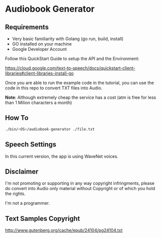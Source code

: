 # Audiobook Generator

## Requirements

- Very basic familiarity with Golang (go run, build, install)
- GO installed on your machine
- Google Developer Account

Follow this QuickStart Guide to setup the API and the Environment:

https://cloud.google.com/text-to-speech/docs/quickstart-client-libraries#client-libraries-install-go

Once you are able to run the example code in the tutorial, you can use the code in this repo to convert TXT files into Audio.

**Note**: Although extremely cheap the service has a cost (atm is free for less than 1 Milion characters a month)

## How To

```bash
./bin/<OS>/audiobook-generator ./file.txt
```

## Speech Settings

In this current version, the app is using WaveNet voices.

## Disclaimer
I'm not promoting or supporting in any way copyright infringments, please do convert into Audio only material without Copyright or of which you hold the rights.

I'm not a programmer.

## Text Samples Copyright
http://www.gutenberg.org/cache/epub/24104/pg24104.txt

